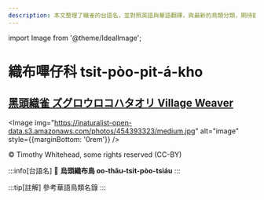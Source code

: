 ```yaml
---
description: 本文整理了織雀的台語名，並對照英語與華語翻譯，與最新的鳥類分類，期待能夠供未來的台語鳥類圖鑑當作參考
---
```


import Image from '@theme/IdealImage';

# 織布嗶仔科 tsit-pòo-pit-á-kho

## [黑頭織雀 ズグロウロコハタオリ Village Weaver](https://ebird.org/species/vilwea1)

<Image img="https://inaturalist-open-data.s3.amazonaws.com/photos/454393323/medium.jpg" alt="image" style={{marginBottom: '0rem'}} />

<p className="image-caption">
© Timothy Whitehead, some rights reserved (CC-BY)
</p>

:::info[台語名]
🎯 **烏頭織布鳥 oo-thâu-tsit-pòo-tsiáu**
:::

:::tip[註解]
參考華語鳥類名錄
:::
